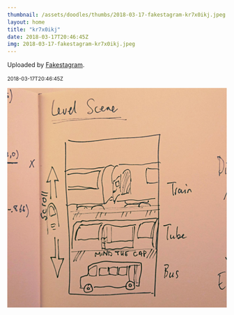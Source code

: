 ```yaml
---
thumbnail: /assets/doodles/thumbs/2018-03-17-fakestagram-kr7x0ikj.jpeg
layout: home
title: "kr7x0ikj"
date: 2018-03-17T20:46:45Z
img: 2018-03-17-fakestagram-kr7x0ikj.jpeg
---
```


Uploaded by [Fakestagram](https://github.com/opyate/fakestagram).

<small>2018-03-17T20:46:45Z</small>

![Uploaded by Fakestagram](2018-03-17-fakestagram-kr7x0ikj.jpeg)
